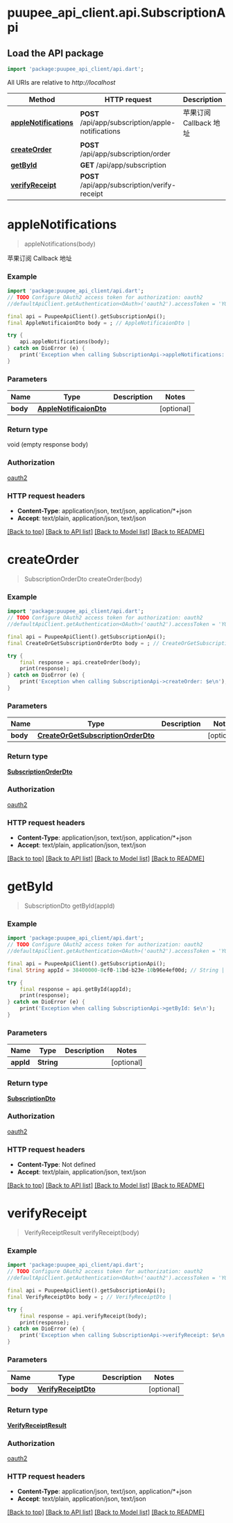 # puupee_api_client.api.SubscriptionApi

## Load the API package
```dart
import 'package:puupee_api_client/api.dart';
```

All URIs are relative to *http://localhost*

Method | HTTP request | Description
------------- | ------------- | -------------
[**appleNotifications**](SubscriptionApi.md#applenotifications) | **POST** /api/app/subscription/apple-notifications | 苹果订阅 Callback 地址
[**createOrder**](SubscriptionApi.md#createorder) | **POST** /api/app/subscription/order | 
[**getById**](SubscriptionApi.md#getbyid) | **GET** /api/app/subscription | 
[**verifyReceipt**](SubscriptionApi.md#verifyreceipt) | **POST** /api/app/subscription/verify-receipt | 


# **appleNotifications**
> appleNotifications(body)

苹果订阅 Callback 地址

### Example
```dart
import 'package:puupee_api_client/api.dart';
// TODO Configure OAuth2 access token for authorization: oauth2
//defaultApiClient.getAuthentication<OAuth>('oauth2').accessToken = 'YOUR_ACCESS_TOKEN';

final api = PuupeeApiClient().getSubscriptionApi();
final AppleNotificaionDto body = ; // AppleNotificaionDto | 

try {
    api.appleNotifications(body);
} catch on DioError (e) {
    print('Exception when calling SubscriptionApi->appleNotifications: $e\n');
}
```

### Parameters

Name | Type | Description  | Notes
------------- | ------------- | ------------- | -------------
 **body** | [**AppleNotificaionDto**](AppleNotificaionDto.md)|  | [optional] 

### Return type

void (empty response body)

### Authorization

[oauth2](../README.md#oauth2)

### HTTP request headers

 - **Content-Type**: application/json, text/json, application/*+json
 - **Accept**: text/plain, application/json, text/json

[[Back to top]](#) [[Back to API list]](../README.md#documentation-for-api-endpoints) [[Back to Model list]](../README.md#documentation-for-models) [[Back to README]](../README.md)

# **createOrder**
> SubscriptionOrderDto createOrder(body)



### Example
```dart
import 'package:puupee_api_client/api.dart';
// TODO Configure OAuth2 access token for authorization: oauth2
//defaultApiClient.getAuthentication<OAuth>('oauth2').accessToken = 'YOUR_ACCESS_TOKEN';

final api = PuupeeApiClient().getSubscriptionApi();
final CreateOrGetSubscriptionOrderDto body = ; // CreateOrGetSubscriptionOrderDto | 

try {
    final response = api.createOrder(body);
    print(response);
} catch on DioError (e) {
    print('Exception when calling SubscriptionApi->createOrder: $e\n');
}
```

### Parameters

Name | Type | Description  | Notes
------------- | ------------- | ------------- | -------------
 **body** | [**CreateOrGetSubscriptionOrderDto**](CreateOrGetSubscriptionOrderDto.md)|  | [optional] 

### Return type

[**SubscriptionOrderDto**](SubscriptionOrderDto.md)

### Authorization

[oauth2](../README.md#oauth2)

### HTTP request headers

 - **Content-Type**: application/json, text/json, application/*+json
 - **Accept**: text/plain, application/json, text/json

[[Back to top]](#) [[Back to API list]](../README.md#documentation-for-api-endpoints) [[Back to Model list]](../README.md#documentation-for-models) [[Back to README]](../README.md)

# **getById**
> SubscriptionDto getById(appId)



### Example
```dart
import 'package:puupee_api_client/api.dart';
// TODO Configure OAuth2 access token for authorization: oauth2
//defaultApiClient.getAuthentication<OAuth>('oauth2').accessToken = 'YOUR_ACCESS_TOKEN';

final api = PuupeeApiClient().getSubscriptionApi();
final String appId = 38400000-8cf0-11bd-b23e-10b96e4ef00d; // String | 

try {
    final response = api.getById(appId);
    print(response);
} catch on DioError (e) {
    print('Exception when calling SubscriptionApi->getById: $e\n');
}
```

### Parameters

Name | Type | Description  | Notes
------------- | ------------- | ------------- | -------------
 **appId** | **String**|  | [optional] 

### Return type

[**SubscriptionDto**](SubscriptionDto.md)

### Authorization

[oauth2](../README.md#oauth2)

### HTTP request headers

 - **Content-Type**: Not defined
 - **Accept**: text/plain, application/json, text/json

[[Back to top]](#) [[Back to API list]](../README.md#documentation-for-api-endpoints) [[Back to Model list]](../README.md#documentation-for-models) [[Back to README]](../README.md)

# **verifyReceipt**
> VerifyReceiptResult verifyReceipt(body)



### Example
```dart
import 'package:puupee_api_client/api.dart';
// TODO Configure OAuth2 access token for authorization: oauth2
//defaultApiClient.getAuthentication<OAuth>('oauth2').accessToken = 'YOUR_ACCESS_TOKEN';

final api = PuupeeApiClient().getSubscriptionApi();
final VerifyReceiptDto body = ; // VerifyReceiptDto | 

try {
    final response = api.verifyReceipt(body);
    print(response);
} catch on DioError (e) {
    print('Exception when calling SubscriptionApi->verifyReceipt: $e\n');
}
```

### Parameters

Name | Type | Description  | Notes
------------- | ------------- | ------------- | -------------
 **body** | [**VerifyReceiptDto**](VerifyReceiptDto.md)|  | [optional] 

### Return type

[**VerifyReceiptResult**](VerifyReceiptResult.md)

### Authorization

[oauth2](../README.md#oauth2)

### HTTP request headers

 - **Content-Type**: application/json, text/json, application/*+json
 - **Accept**: text/plain, application/json, text/json

[[Back to top]](#) [[Back to API list]](../README.md#documentation-for-api-endpoints) [[Back to Model list]](../README.md#documentation-for-models) [[Back to README]](../README.md)

